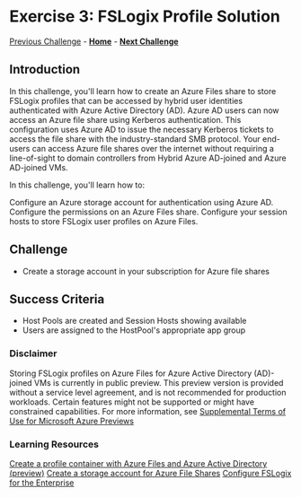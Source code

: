 # Exercise 3: FSLogix Profile Solution

[Previous Challenge](./00-Pre-Reqs.md) - **[Home](../readme.md)** - **[Next Challenge](02-multi-session-Hostpools.md)**

## Introduction
In this challenge, you'll learn how to create an Azure Files share to store FSLogix profiles that can be accessed by hybrid user identities authenticated with Azure Active Directory (AD). Azure AD users can now access an Azure file share using Kerberos authentication. This configuration uses Azure AD to issue the necessary Kerberos tickets to access the file share with the industry-standard SMB protocol. Your end-users can access Azure file shares over the internet without requiring a line-of-sight to domain controllers from Hybrid Azure AD-joined and Azure AD-joined VMs.

In this challenge, you'll learn how to:

Configure an Azure storage account for authentication using Azure AD.
Configure the permissions on an Azure Files share.
Configure your session hosts to store FSLogix user profiles on Azure Files.

## Challenge 
- Create a storage account in your subscription for Azure file shares 


## Success Criteria
- Host Pools are created and Session Hosts showing available
- Users are assigned to the HostPool's appropriate app group


### Disclaimer
Storing FSLogix profiles on Azure Files for Azure Active Directory (AD)-joined VMs is currently in public preview. This preview version is provided without a service level agreement, and is not recommended for production workloads. Certain features might not be supported or might have constrained capabilities. 
For more information, see [Supplemental Terms of Use for Microsoft Azure Previews](https://azure.microsoft.com/support/legal/preview-supplemental-terms)


### Learning Resources
[Create a profile container with Azure Files and Azure Active Directory (preview)](https://docs.microsoft.com/en-us/azure/virtual-desktop/create-profile-container-azure-ad)
[Create a storage account for Azure File Shares](https://docs.microsoft.com/en-us/azure/storage/files/storage-how-to-create-file-share?tabs=azure-portal#create-a-storage-account)
[Configure FSLogix for the Enterprise](https://docs.microsoft.com/en-us/azure/architecture/example-scenario/wvd/windows-virtual-desktop-fslogix)

